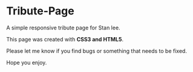 # Tribute-Page

A simple responsive tribute page for Stan lee.

This page was created with <b>CSS3 and HTML5</b>.

Please let me know if you find  bugs or something that needs to be fixed.

Hope you enjoy.
